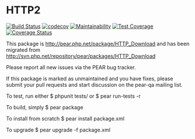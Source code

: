 # HTTP2 

[![Build Status](https://travis-ci.org/pluf/http2.svg?branch=master)](https://travis-ci.org/pluf/http2)
[![codecov](https://codecov.io/gh/pluf/http2/branch/master/graph/badge.svg)](https://codecov.io/gh/pluf/http2)
[![Maintainability](https://api.codeclimate.com/v1/badges/513f356bdf26065cc009/maintainability)](https://codeclimate.com/github/pluf/http2/maintainability)
[![Test Coverage](https://api.codeclimate.com/v1/badges/513f356bdf26065cc009/test_coverage)](https://codeclimate.com/github/pluf/http2/test_coverage)
[![Coverage Status](https://coveralls.io/repos/github/pluf/http2/badge.svg?branch=master)](https://coveralls.io/github/pluf/http2?branch=master)


This package is http://pear.php.net/package/HTTP_Download and has been migrated from http://svn.php.net/repository/pear/packages/HTTP_Download

Please report all new issues via the PEAR bug tracker.

If this package is marked as unmaintained and you have fixes, please submit your pull requests and start discussion on the pear-qa mailing list.

To test, run either
$ phpunit tests/
  or
$ pear run-tests -r

To build, simply
$ pear package

To install from scratch
$ pear install package.xml

To upgrade
$ pear upgrade -f package.xml
